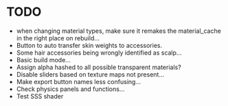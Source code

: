 # TODO
- when changing material types, make sure it remakes the material_cache in the right place on rebuild...
- Button to auto transfer skin weights to accessories.
- Some hair accessories being wrongly identified as scalp...
- Basic build mode...
- Assign alpha hashed to all possible transparent materials?
- Disable sliders based on texture maps not present...
- Make export button names less confusing...
- Check physics panels and functions...
- Test SSS shader



